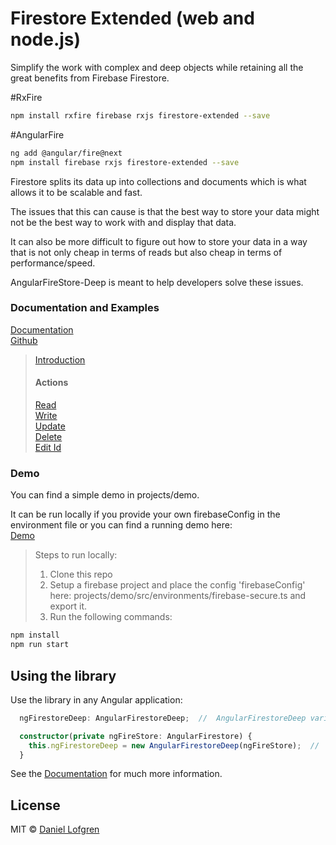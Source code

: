 # Firestore Extended (web and node.js)

Simplify the work with complex and deep objects while retaining all the great benefits from Firebase Firestore.

#RxFire
```bash
npm install rxfire firebase rxjs firestore-extended --save
```

#AngularFire
```bash
ng add @angular/fire@next
npm install firebase rxjs firestore-extended --save
```

Firestore splits its data up into collections and documents which is what allows it to be scalable and fast.

The issues that this can cause is that the best way to store your data might not be the best way to work with and display that data.

It can also be more difficult to figure out how to store your data in a way that is not only cheap in terms of reads but also cheap in terms of performance/speed.

AngularFireStore-Deep is meant to help developers solve these issues.

### Documentation and Examples
[Documentation](https://angularfirestore-deep.web.app/docs/)
<br>
[Github](https://github.com/Tylder/angularfirestore-deep/tree/master/projects/angularfirestore-deep) 


> [Introduction](https://angularfirestore-deep.web.app/docs/additional-documentation/introduction.html)
> 
>
> #### Actions 
> [Read](https://angularfirestore-deep.web.app/docs/additional-documentation/actions/read.html)
> <br>
> [Write](https://angularfirestore-deep.web.app/docs/additional-documentation/actions/write.html)
> <br>
> [Update](https://angularfirestore-deep.web.app/docs/additional-documentation/actions/update.html)
> <br>
> [Delete](https://angularfirestore-deep.web.app/docs/additional-documentation/actions/delete.html)
> <br>
> [Edit Id](https://angularfirestore-deep.web.app/docs/additional-documentation/actions/edit-id.html)


### Demo
You can find a simple demo in projects/demo.

It can be run locally if you provide your own firebaseConfig in the environment file or you can find a running demo here: 
<br>
[Demo](https://angularfirestore-deep.web.app/demo/)

> Steps to run locally:
> <ol>
>    <li>Clone this repo</li>
>    <li>Setup a firebase project and place the config 'firebaseConfig' here: projects/demo/src/environments/firebase-secure.ts and export it.</li>
>    <li>Run the following commands:</li>
> </ol>
>

```bash
npm install
npm run start
```

## Using the library

Use the library in any Angular application:

```ts
  ngFirestoreDeep: AngularFirestoreDeep;  //  AngularFirestoreDeep variable

  constructor(private ngFireStore: AngularFirestore) {
    this.ngFirestoreDeep = new AngularFirestoreDeep(ngFireStore);  //  initialize AngularFireStoreDeep with AngularFirestore
  }
```

See the [Documentation](https://angularfirestore-deep.web.app/docs/) for much more information. 

## License

MIT © [Daniel Lofgren](mailto:lofgrendaniel@hotmail.com)
